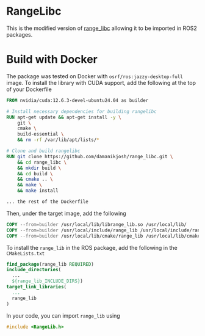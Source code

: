 # RangeLibc

This is the modified version of [range_libc](https://github.com/kctess5/range_libc) allowing it to be imported in ROS2 packages.

# Build with Docker

The package was tested on Docker with `osrf/ros:jazzy-desktop-full` image. To install the library with CUDA support, add the following at the top of your Dockerfile

```Dockerfile
FROM nvidia/cuda:12.6.3-devel-ubuntu24.04 as builder

# Install necessary dependencies for building rangelibc
RUN apt-get update && apt-get install -y \
    git \
    cmake \
    build-essential \
    && rm -rf /var/lib/apt/lists/*

# Clone and build rangelibc
RUN git clone https://github.com/damanikjosh/range_libc.git \
    && cd range_libc \
    && mkdir build \
    && cd build \
    && cmake .. \
    && make \
    && make install

... the rest of the Dockerfile
```

Then, under the target image, add the following
```Dockerfile
COPY --from=builder /usr/local/lib/librange_lib.so /usr/local/lib/
COPY --from=builder /usr/local/include/range_lib /usr/local/include/range_lib
COPY --from=builder /usr/local/lib/cmake/range_lib /usr/local/lib/cmake/range_lib
```

To install the `range_lib` in the ROS package, add the following in the `CMakeLists.txt`

```cmake
find_package(range_lib REQUIRED)
include_directories(
  ...
  ${range_lib_INCLUDE_DIRS})
target_link_libraries(
  ...
  range_lib
)

```

In your code, you can import `range_lib` using

```cpp
#include <RangeLib.h>
```
